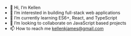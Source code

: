 - 👋 Hi, I’m Kellen 
- 👀 I’m interested in building full-stack web applications  
- 🌱 I’m currently learning ES6+, React, and TypeScript 
- 💞️ I’m looking to collaborate on JavaScript based projects
- 📫 How to reach me kellenkjames@gmail.com 

<!---
Kellenkjames/Kellenkjames is a ✨ special ✨ repository because its `README.md` (this file) appears on your GitHub profile.
You can click the Preview link to take a look at your changes.
--->
